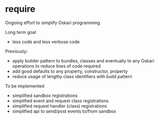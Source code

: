 require 
=================

Ongoing effort to simplify Oskari programming

Long term goal
- less code and less verbose code

Previously: 
- apply builder pattern to bundles, classes and eventually to any Oskari operations to reduce 
 lines of code required
- add good defaults to any property, constructor, property
- reduce usage of lengthy class identifiers with build pattern

To be implemented
- simplified sandbox registrations
- simplified event and request class registrations
- simplified request handler (class) registrations
- simplified api to send/post events to/from sandbox 
